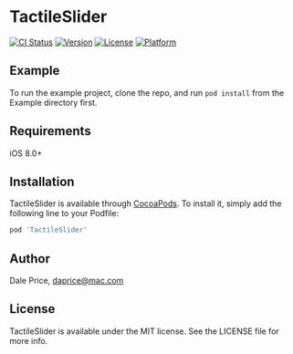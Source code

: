 # TactileSlider

[![CI Status](https://img.shields.io/travis/daprice/iOS-Tactile-Slider.svg?style=flat)](https://travis-ci.org/daprice/iOS-Tactile-Slider)
[![Version](https://img.shields.io/cocoapods/v/TactileSlider.svg?style=flat)](https://cocoapods.org/pods/TactileSlider)
[![License](https://img.shields.io/cocoapods/l/TactileSlider.svg?style=flat)](https://cocoapods.org/pods/TactileSlider)
[![Platform](https://img.shields.io/cocoapods/p/TactileSlider.svg?style=flat)](https://cocoapods.org/pods/TactileSlider)

## Example

To run the example project, clone the repo, and run `pod install` from the Example directory first.

## Requirements

iOS 8.0+

## Installation

TactileSlider is available through [CocoaPods](https://cocoapods.org). To install
it, simply add the following line to your Podfile:

```ruby
pod 'TactileSlider'
```

## Author

Dale Price, daprice@mac.com

## License

TactileSlider is available under the MIT license. See the LICENSE file for more info.
